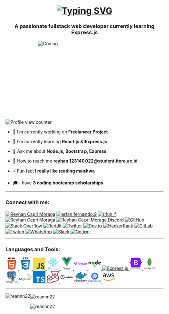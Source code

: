 
<h1 align="center">
  <a href="https://git.io/typing-svg" target="_blank">
    <img src="https://readme-typing-svg.demolab.com?font=Fira+Code&weight=222&size=60&duration=2222&pause=222&color=F7F7F7&background=FFFFFF00&vCenter=true&width=1222&height=100&lines=Hi+%F0%9F%91%8B%2C+I'm+Reyhan+Capri+Moraga;I'm+a+Full+Stack+Website+Developer;Building+with+React+JS+and+Express+JS" alt="Typing SVG" style="height: 60px; vertical-align: middle;">
  </a>
</h1>

<h3 align="center">A passionate fullstack web developer currently learning Express.js</h3>
<img align="right" alt="Coding" width="400" height="250" src="https://media1.tenor.com/m/UrnPTaqPEzkAAAAd/developer.gif">

<p align="left"> 
  <img src="https://komarev.com/ghpvc/?username=reannn22" alt="Profile view counter" />
</p>

- 🔭 I’m currently working on **Freelancer Project**

- 🌱 I’m currently learning **React.js & Express.js**

- 💬 Ask me about **Node.js, Bootstrap, Express**

- 💇 How to reach me **reyhan.123140022@student.itera.ac.id**

- ⚡ Fun fact **I really like reading manhwa**

- 🎓 I have **3 coding bootcamp scholarships**
<hr>
<h3 align="left">Connect with me:</h3>
<p align="left">
  <a href="https://www.linkedin.com/in/reyhan-capri-moraga-422072295/" target="blank"><img align="center" src="https://raw.githubusercontent.com/rahuldkjain/github-profile-readme-generator/master/src/images/icons/Social/linked-in-alt.svg" alt="Reyhan Capri Moraga" height="30" width="40" /></a>
  <a href="https://fb.com/erfan.fernando.9" target="blank"><img align="center" src="https://raw.githubusercontent.com/rahuldkjain/github-profile-readme-generator/master/src/images/icons/Social/facebook.svg" alt="erfan.fernando.9" height="30" width="40" /></a>
  <a href="https://instagram.com/reannn22" target="blank"><img align="center" src="https://raw.githubusercontent.com/rahuldkjain/github-profile-readme-generator/master/src/images/icons/Social/instagram.svg" alt="r.fun_f" height="30" width="40" /></a>
  <a href="https://www.youtube.com/c/ReyhanCapriMoraga" target="blank"><img align="center" src="https://raw.githubusercontent.com/rahuldkjain/github-profile-readme-generator/master/src/images/icons/Social/youtube.svg" alt="Reyhan Capri Moraga" height="30" width="40" /></a>
  <a href="https://discord.gg/h8NKfMQX" target="blank"><img align="center" src="https://raw.githubusercontent.com/rahuldkjain/github-profile-readme-generator/master/src/images/icons/Social/discord.svg" alt="Reyhan Capri Moraga Discord" height="30" width="40" /></a>
  <a href="https://github.com/" target="blank"><img align="center" src="https://raw.githubusercontent.com/rahuldkjain/github-profile-readme-generator/master/src/images/icons/Social/github.svg" alt="GitHub" height="30" width="40" /></a>
  <a href="https://stackoverflow.com/" target="blank"><img align="center" src="https://cdn2.iconfinder.com/data/icons/social-icons-color/512/stackoverflow-512.png" alt="Stack Overflow" height="30" width="40" /></a>
  <a href="https://reddit.com/" target="blank"><img align="center" src="https://raw.githubusercontent.com/rahuldkjain/github-profile-readme-generator/master/src/images/icons/Social/reddit.svg" alt="Reddit" height="30" width="40" /></a>
  <a href="https://twitter.com/" target="blank"><img align="center" src="https://raw.githubusercontent.com/rahuldkjain/github-profile-readme-generator/master/src/images/icons/Social/twitter.svg" alt="Twitter" height="30" width="40" /></a>
  <a href="https://dev.to/" target="blank"><img align="center" src="https://media2.dev.to/dynamic/image/quality=100/https://dev-to-uploads.s3.amazonaws.com/uploads/logos/resized_logo_UQww2soKuUsjaOGNB38o.png" alt="Dev.to" height="30" width="40" /></a>
  <a href="https://www.hackerrank.com/" target="blank"><img align="center" src="https://raw.githubusercontent.com/rahuldkjain/github-profile-readme-generator/master/src/images/icons/Social/hackerrank.svg" alt="HackerRank" height="30" width="40" /></a>
  <a href="https://gitlab.com/" target="blank"><img align="center" src="https://cdn.freebiesupply.com/logos/large/2x/gitlab-logo-png-transparent.png" alt="GitLab" height="30" width="40" /></a>
  <a href="https://www.twitch.tv/" target="blank"><img align="center" src="https://raw.githubusercontent.com/rahuldkjain/github-profile-readme-generator/master/src/images/icons/Social/twitch.svg" alt="Twitch" height="30" width="40" /></a>
  <a href="https://wa.me/yourwhatsappnumber" target="blank"><img align="center" src="https://upload.wikimedia.org/wikipedia/commons/6/6b/WhatsApp.svg" alt="WhatsApp" height="30" width="40" /></a>
  <a href="https://slack.com/" target="blank"><img align="center" src="https://upload.wikimedia.org/wikipedia/commons/7/76/Slack_Icon.png" alt="Slack" height="30" width="40" /></a>
  <a href="https://www.notion.so/" target="blank"><img align="center" src="https://upload.wikimedia.org/wikipedia/commons/4/45/Notion_app_logo.png" alt="Notion" height="30" width="40" /></a>
</p>
<hr>

<h3 align="left">Languages and Tools:</h3>
<p align="left">
  <!-- HTML -->
  <a href="https://developer.mozilla.org/en-US/docs/Web/HTML" target="_blank" rel="noreferrer">
    <img src="https://raw.githubusercontent.com/devicons/devicon/master/icons/html5/html5-original-wordmark.svg" alt="HTML" width="40" height="40"/>
  </a>

  <!-- CSS -->
  <a href="https://developer.mozilla.org/en-US/docs/Web/CSS" target="_blank" rel="noreferrer">
    <img src="https://raw.githubusercontent.com/devicons/devicon/master/icons/css3/css3-original-wordmark.svg" alt="CSS" width="40" height="40"/>
  </a>

  <!-- JavaScript -->
  <a href="https://developer.mozilla.org/en-US/docs/Web/JavaScript" target="_blank" rel="noreferrer">
    <img src="https://raw.githubusercontent.com/devicons/devicon/master/icons/javascript/javascript-original.svg" alt="JavaScript" width="40" height="40"/>
  </a>

  <!-- React -->
  <a href="https://reactjs.org/" target="_blank" rel="noreferrer">
    <img src="https://raw.githubusercontent.com/devicons/devicon/master/icons/react/react-original-wordmark.svg" alt="React" width="40" height="40"/>
  </a>

  <!-- Vue.js -->
  <a href="https://vuejs.org/" target="_blank" rel="noreferrer">
    <img src="https://raw.githubusercontent.com/devicons/devicon/master/icons/vuejs/vuejs-original-wordmark.svg" alt="Vue.js" width="40" height="40"/>
  </a>

  <!-- Angular -->
  <a href="https://angular.io/" target="_blank" rel="noreferrer">
    <img src="https://raw.githubusercontent.com/devicons/devicon/master/icons/angular/angular-original-wordmark.svg" alt="Angular" width="40" height="40"/>
  </a>

  <!-- Node.js -->
  <a href="https://nodejs.org/en/" target="_blank" rel="noreferrer">
    <img src="https://raw.githubusercontent.com/devicons/devicon/master/icons/nodejs/nodejs-original-wordmark.svg" alt="Node.js" width="40" height="40"/>
  </a>

  <!-- Express.js -->
  <a href="https://expressjs.com/" target="_blank" rel="noreferrer">
    <img src="https://inclusioncloud.com/wp-content/uploads/2023/10/express-open-source.png" alt="Express.js" width="40" height="40"/>
  </a>

  <!-- Bootstrap -->
  <a href="https://getbootstrap.com/" target="_blank" rel="noreferrer">
    <img src="https://raw.githubusercontent.com/devicons/devicon/master/icons/bootstrap/bootstrap-original-wordmark.svg" alt="Bootstrap" width="40" height="40"/>
  </a>

  <!-- MongoDB -->
  <a href="https://www.mongodb.com/" target="_blank" rel="noreferrer">
    <img src="https://raw.githubusercontent.com/devicons/devicon/master/icons/mongodb/mongodb-original-wordmark.svg" alt="MongoDB" width="40" height="40"/>
  </a>

  <!-- PostgreSQL -->
  <a href="https://www.postgresql.org/" target="_blank" rel="noreferrer">
    <img src="https://raw.githubusercontent.com/devicons/devicon/master/icons/postgresql/postgresql-original-wordmark.svg" alt="PostgreSQL" width="40" height="40"/>
  </a>

  <!-- MySQL -->
  <a href="https://www.mysql.com/" target="_blank" rel="noreferrer">
    <img src="https://raw.githubusercontent.com/devicons/devicon/master/icons/mysql/mysql-original-wordmark.svg" alt="MySQL" width="40" height="40"/>
  </a>

  <!-- TypeScript -->
  <a href="https://www.typescriptlang.org/" target="_blank" rel="noreferrer">
    <img src="https://raw.githubusercontent.com/devicons/devicon/master/icons/typescript/typescript-original.svg" alt="TypeScript" width="40" height="40"/>
  </a>

  <!-- Jest -->
  <a href="https://jestjs.io/" target="_blank" rel="noreferrer">
    <img src="https://raw.githubusercontent.com/devicons/devicon/master/icons/jest/jest-plain.svg" alt="Jest" width="40" height="40"/>
  </a>

  <!-- Socket.io -->
  <a href="https://socket.io/" target="_blank" rel="noreferrer">
    <img src="https://raw.githubusercontent.com/devicons/devicon/master/icons/socketio/socketio-original-wordmark.svg" alt="Socket.io" width="40" height="40"/>
  </a>

  <!-- Docker -->
  <a href="https://www.docker.com/" target="_blank" rel="noreferrer">
    <img src="https://raw.githubusercontent.com/devicons/devicon/master/icons/docker/docker-original-wordmark.svg" alt="Docker" width="40" height="40"/>
  </a>

  <!-- Kubernetes -->
  <a href="https://kubernetes.io/" target="_blank" rel="noreferrer">
    <img src="https://raw.githubusercontent.com/devicons/devicon/master/icons/kubernetes/kubernetes-plain-wordmark.svg" alt="Kubernetes" width="40" height="40"/>
  </a>

  <!-- AWS -->
  <a href="https://aws.amazon.com/" target="_blank" rel="noreferrer">
    <img src="https://raw.githubusercontent.com/devicons/devicon/master/icons/amazonwebservices/amazonwebservices-original-wordmark.svg" alt="AWS" width="40" height="40"/>
  </a>
</p>
<hr>
<p><img align="left" src="https://github-readme-stats.vercel.app/api/top-langs?username=reannn22&show_icons=true&locale=en&layout=compact&theme=nightowl&exclude_repo=HackFest-KereHore,Raion-RawrNotes,Raion-Coinvest,Statistika-SA,DDAP-BISA-INDONESIA,hackfestuc2024_frontend,5bounties-Trufriend-FE,PEMLAN-FILKOM-TOUR,ASCEND-KBMDSI,elginbrian" alt="reannn22" height="187" /></p>

<p><img align="center" src="https://github-readme-streak-stats.herokuapp.com/?user=Reannn22" alt="reannn22" height="187"/></p>

<p><img align="bottom" src="https://github-readme-activity-graph.vercel.app/graph?username=Reannn22&theme=react-dark" alt="reannn22"/></p>
